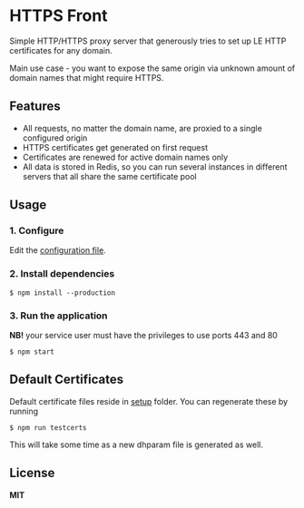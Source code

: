 # HTTPS Front

Simple HTTP/HTTPS proxy server that generously tries to set up LE HTTP certificates for any domain.

Main use case - you want to expose the same origin via unknown amount of domain names that might require HTTPS.

## Features

-   All requests, no matter the domain name, are proxied to a single configured origin
-   HTTPS certificates get generated on first request
-   Certificates are renewed for active domain names only
-   All data is stored in Redis, so you can run several instances in different servers that all share the same certificate pool

## Usage

### 1. Configure

Edit the [configuration file](config/default.toml).

### 2. Install dependencies

```
$ npm install --production
```

### 3. Run the application

**NB!** your service user must have the privileges to use ports 443 and 80

```
$ npm start
```

## Default Certificates

Default certificate files reside in [setup](setup) folder. You can regenerate these by running

```
$ npm run testcerts
```

This will take some time as a new dhparam file is generated as well.

## License

**MIT**
